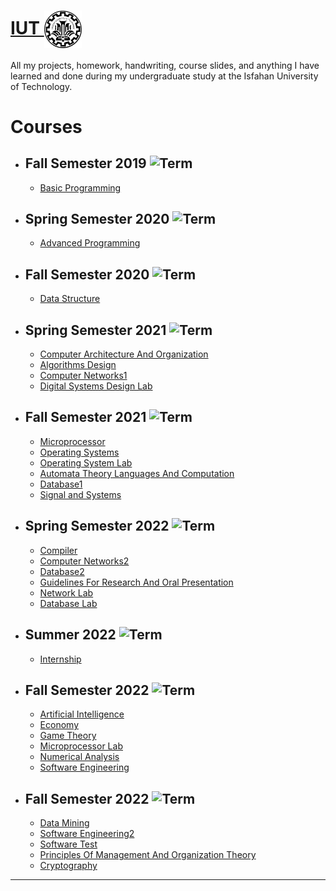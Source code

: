 # <a href="https://iut.ac.ir/">IUT </a> <img src="./IUT_logo.jpg" align="center" width="60"  title="Isfahan University Of Technology"> 

All my projects, homework, handwriting, course slides, and anything I have learned and done during my undergraduate study at the Isfahan University of Technology.


# Courses
- ## **Fall Semester 2019** ![Term](https://img.shields.io/badge/Solar--Hijri-Mehr--1398-lightblue)
  - <a href="https://github.com/hadis98/IUT/tree/main/Basic_Programming">Basic Programming</a> 

- ## **Spring Semester 2020** ![Term](https://img.shields.io/badge/Solar--Hijri-Bahman--1398-blue)
  - <a href="https://github.com/hadis98/IUT/tree/main/Advanced%20Programming">Advanced Programming</a> 

- ## **Fall Semester 2020** ![Term](https://img.shields.io/badge/Solar--Hijri-Mehr--1399-brightgreen)
  - <a href="https://github.com/hadis98/IUT/tree/main/Data%20Structures">Data Structure</a>      
- ## **Spring Semester 2021** ![Term](https://img.shields.io/badge/Solar--Hijri-Bahman--1399-green)
  - <a href="https://github.com/hadis98/IUT/tree/main/Architecture">Computer Architecture And Organization</a>
  - <a href="https://github.com/hadis98/IUT/tree/main/Algorithms">Algorithms Design</a>  
  - <a href="https://github.com/hadis98/IUT/tree/main/Computer_Networks1">Computer Networks1</a>  
  - <a href="https://github.com/hadis98/IUT/tree/main/Digital%20Systems%20Design%20Lab">Digital Systems Design Lab</a>  
  
- ## **Fall Semester 2021** ![Term](https://img.shields.io/badge/Solar--Hijri-Mehr--1400-yellow)  
  - <a href="https://github.com/hadis98/IUT/tree/main/Microprocessor">Microprocessor</a>
  - <a href="https://github.com/hadis98/IUT/tree/main/Operating_System">Operating Systems</a>
  - <a href="https://github.com/hadis98/IUT/tree/main/Operating_System_Lab">Operating System Lab</a>
  - <a href="https://github.com/hadis98/IUT/tree/main/Automata_Theory_Languages_And_Computation">Automata Theory Languages And Computation</a>
  - <a href="https://github.com/hadis98/IUT/tree/main/Database1">Database1</a>
  - <a href="https://github.com/hadis98/IUT/tree/main/Signals_And_Systems_Analysis">Signal and Systems</a>
  
- ## **Spring Semester 2022** ![Term](https://img.shields.io/badge/Solar--Hijri-Bahman--1400-orange)
  - <a href="https://github.com/hadis98/IUT/tree/main/Compiler">Compiler</a>     
  - <a href="https://github.com/hadis98/IUT/tree/main/Computer_Networks2">Computer Networks2</a>
  - <a href="https://github.com/hadis98/IUT/tree/main/Database2">Database2</a>
  - <a href="https://github.com/hadis98/IUT/tree/main/Guidelines%20For%20Research%20And%20Oral%20Presentation">Guidelines For Research And Oral Presentation</a>
  - <a href="https://github.com/hadis98/IUT/tree/main/Network_Lab">Network Lab</a>     
  - <a href="https://github.com/hadis98/IUT/tree/main/DataBase_Lab">Database Lab</a>
  
 - ## **Summer 2022** ![Term](https://img.shields.io/badge/Solar--Hijri-Tir--1401-red)
    - <a href="https://github.com/hadis98/IUT/tree/main/Internship">Internship</a>    
 
- ## **Fall Semester 2022** ![Term](https://img.shields.io/badge/Solar--Hijri-Mehr--1401-blueviolet)  
  - <a href="https://github.com/hadis98/IUT/tree/main/Artificial_intelligence">Artificial Intelligence</a>        
  - <a href="https://github.com/hadis98/IUT/tree/main/Economy">Economy</a>  
  - <a href="https://github.com/hadis98/IUT/tree/main/Game_Theory">Game Theory</a>  
  - <a href="https://github.com/hadis98/IUT/tree/main/Microprocessor_Lab">Microprocessor Lab</a>
  - <a href="https://github.com/hadis98/IUT/tree/main/Numerical_Analysis">Numerical Analysis</a>  
  - <a href="https://github.com/hadis98/IUT/tree/main/Software_Engineering">Software Engineering</a>
  
- ## **Fall Semester 2022** ![Term](https://img.shields.io/badge/Solar--Hijri-Bahman--1401-blue)
  - <a href="https://github.com/hadis98/IUT/tree/main/Data_Mining">Data Mining</a>
  - <a href="https://github.com/hadis98/IUT/tree/main/Software_Engineering2">Software Engineering2</a>
  - <a href="https://github.com/hadis98/IUT/tree/main/Software_Test">Software Test</a>
  - <a href="https://github.com/hadis98/IUT/tree/main/Principles_Of_Management_And_Organization_Theory">Principles Of Management And Organization Theory</a>
  - <a href="https://github.com/hadis98/IUT/tree/main/Cryptography">Cryptography</a> 
---
